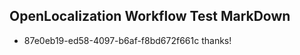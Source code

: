 ## OpenLocalization Workflow Test MarkDown
* 87e0eb19-ed58-4097-b6af-f8bd672f661c thanks!

<!--HONumber=Jul16_HO4-->


